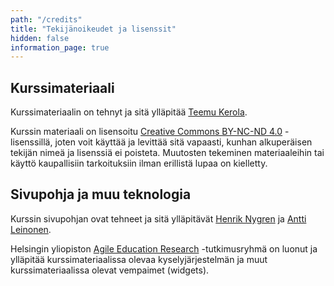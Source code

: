 ```yaml
---
path: "/credits"
title: "Tekijänoikeudet ja lisenssit"
hidden: false
information_page: true
---
```


## Kurssimateriaali
Kurssimateriaalin on tehnyt ja sitä ylläpitää [Teemu Kerola](https://github.com/teemukerola/).

Kurssin materiaali on lisensoitu [Creative Commons BY-NC-ND 4.0](https://creativecommons.org/licenses/by-nc-nd/4.0/deed.fi) -lisenssillä, joten voit käyttää ja levittää sitä vapaasti, kunhan alkuperäisen tekijän nimeä ja lisenssiä ei poisteta. Muutosten tekeminen materiaaleihin tai käyttö kaupallisiin tarkoituksiin ilman erillistä lupaa on kielletty.

## Sivupohja ja muu teknologia
Kurssin sivupohjan ovat tehneet ja sitä ylläpitävät [Henrik Nygren](https://github.com/nygrenh) ja [Antti Leinonen](https://github.com/redande). 

Helsingin yliopiston [Agile Education Research](https://www.helsinki.fi/en/researchgroups/data-driven-education) -tutkimusryhmä on luonut ja ylläpitää kurssimateriaalissa olevaa kyselyjärjestelmän ja muut kurssimateriaalissa olevat vempaimet (widgets).
